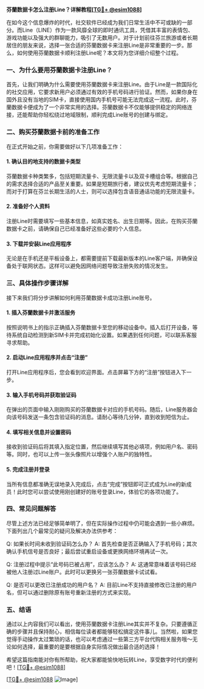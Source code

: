 **芬蘭数据卡怎么注册Line？详解教程[[TG💪+ @esim1088](https://t.me/s/esim1088)]**

在如今这个信息爆炸的时代，社交软件已经成为我们日常生活中不可或缺的一部分。而Line（LINE）作为一款风靡全球的即时通讯工具，凭借其丰富的表情包、游戏功能以及强大的群聊能力，吸引了无数用户。对于计划前往芬兰旅游或者长期居住的朋友来说，选择一张合适的芬蘭数据卡来注册Line是非常重要的一步。那么，如何使用芬蘭数据卡顺利注册Line呢？本文将为您详细介绍整个过程。

### 一、为什么要用芬蘭数据卡注册Line？

首先，让我们明确为什么需要使用芬蘭数据卡来注册Line。由于Line是一款国际化的社交应用，它要求新用户必须通过有效的手机号码进行验证。然而，如果你身在国外且没有当地的SIM卡，直接使用国内手机号可能无法完成这一流程。此时，芬蘭数据卡便成为了一个非常实用的选择。芬蘭数据卡不仅能够提供稳定的网络连接，还能帮助你轻松绕过地域限制，顺利完成Line账号的创建与绑定。

### 二、购买芬蘭数据卡前的准备工作

在正式开始之前，你需要做好以下几项准备工作：

#### 1. 确认目的地支持的数据卡类型
芬蘭数据卡种类繁多，包括短期流量卡、无限流量卡以及双卡槽组合等。根据自己的需求选择合适的产品至关重要。如果是短期旅行者，建议优先考虑短期流量卡；而对于打算在芬兰长期生活的人士，则可以选择包含语音通话功能的无限流量卡。

#### 2. 准备好个人资料
注册Line时需要填写一些基本信息，如真实姓名、出生日期等。因此，在购买芬蘭数据卡之前，请确保自己已经准备好这些必要的个人信息。

#### 3. 下载并安装Line应用程序
无论是在手机还是平板设备上，都需要提前下载最新版本的Line客户端，并确保设备处于联网状态。这样可以避免因网络问题导致注册失败的情况发生。

### 三、具体操作步骤详解

接下来我们将分步讲解如何利用芬蘭数据卡成功注册Line账号。

#### 1. 插入芬蘭数据卡并激活服务
按照说明书上的指示正确插入芬蘭数据卡至您的移动设备中。插入后打开设备，等待系统自动检测到新SIM卡并完成初始化设置。如果遇到任何问题，可以联系客服寻求帮助。

#### 2. 启动Line应用程序并点击“注册”
打开Line应用程序后，您会看到欢迎界面。点击屏幕下方的“注册”按钮进入下一步。

#### 3. 输入手机号码并获取验证码
在弹出的页面中输入刚刚购买的芬蘭数据卡对应的手机号码。随后，Line服务器会向该号码发送一条包含验证码的消息。请耐心等待几分钟，直到收到短信为止。

#### 4. 填写相关信息并设置密码
接收到验证码后将其填入指定位置，然后继续填写其他必填项，例如用户名、密码等。同时，也可以上传一张头像照片以增强个人账户的独特性。

#### 5. 完成注册并登录
当所有信息都准确无误地录入完成后，点击“完成”按钮即可正式成为Line的新成员！此时您可以尝试使用刚创建好的账号登录Line，体验它的各项功能了。

### 四、常见问题解答

尽管上述方法已经足够简单明了，但在实际操作过程中仍可能会遇到一些小麻烦。下面列出几个最常见的疑问及解决办法供参考：

Q: 如果长时间未收到验证码怎么办？
A: 首先检查是否正确输入了手机号码；其次确认手机信号是否良好；最后尝试重启设备或更换网络环境再试一次。

Q: 注册过程中提示“此号码已被占用”，应该怎么办？
A: 这通常意味着该号码已经被他人注册过Line账户。此时可以更换另一张芬蘭数据卡试试看。

Q: 是否可以更改已注册成功的用户名？
A: 目前Line不支持直接修改已注册的用户名，但可以通过删除原有账号重新注册的方式来实现。

### 五、结语

通过以上内容我们可以看出，使用芬蘭数据卡注册Line其实并不复杂。只要遵循正确的步骤并且保持耐心，相信每位读者都能够轻松搞定这件事儿。当然啦，如果您觉得手动操作太过繁琐的话，也可以考虑通过一些第三方平台代购相关服务哦～无论如何选择，最重要的是要根据自身实际情况做出最合适的选择！

希望这篇指南能对你有所帮助，祝大家都能愉快地玩转Line，享受数字时代的便利吧！[[TG💪+ @esim1088](https://t.me/s/esim1088)] 

[[TG💪+ @esim1088](https://t.me/s/esim1088) ![Image](https://i.postimg.cc/4NQfJmqS/Snipaste-2025-05-13-00-14-12.png)]